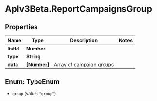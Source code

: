 # ApIv3Beta.ReportCampaignsGroup

## Properties

Name | Type | Description | Notes
------------ | ------------- | ------------- | -------------
**listId** | **Number** |  | 
**type** | **String** |  | 
**data** | **[Number]** | Array of campaign groups | 



## Enum: TypeEnum


* `group` (value: `"group"`)




